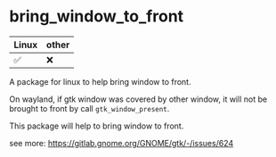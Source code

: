# bring_window_to_front

| Linux | other |
|-------|-------|
| ✅     | ❌     |

A package for linux to help bring window to front.

On wayland, if gtk window was covered by other window, it will not be brought to front by call `gtk_window_present`.

This package will help to bring window to front.

see more:
https://gitlab.gnome.org/GNOME/gtk/-/issues/624